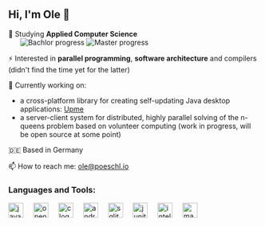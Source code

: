 <h2 align="left">Hi, I'm Ole 👋</h2>

🌱 Studying **Applied Computer Science** <br>&nbsp;&nbsp;&nbsp;&nbsp;&nbsp; ![Bachlor progress](https://progress-bar.xyz/100?title=Bachelor) ![Master progress](https://progress-bar.xyz/40?title=Master)

⚡ Interested in **parallel programming**, **software architecture** and compilers (didn't find the time yet for the latter)

🚀 Currently working on:
- a cross-platform library for creating self-updating Java desktop applications: [Upme](https://github.com/olepoeschl/Upme)
- a server-client system for distributed, highly parallel solving of the n-queens problem based on volunteer computing (work in progress, will be open source at some point)

🇩🇪 Based in Germany

📫 How to reach me: <a href="mailto:ole@poeschl.io">ole@poeschl.io</a>

###

<h3>Languages and Tools:</h3>
<div align="left">
  <img src="https://cdn.jsdelivr.net/gh/devicons/devicon/icons/java/java-original.svg" height="30" alt="java logo"  />
  <img width="12" />
  <img src="https://cdn.jsdelivr.net/gh/devicons/devicon/icons/opencl/opencl-original.svg" height="30" alt="opencl logo"   />
  <img width="12" />
  <img src="https://cdn.jsdelivr.net/gh/devicons/devicon/icons/c/c-original.svg" height="30" alt="c logo"  />
  <img width="12" />
  <img src="https://cdn.jsdelivr.net/gh/devicons/devicon/icons/android/android-original.svg" height="30" alt="android logo"  />
  <img width="12" />
  <img src="https://cdn.jsdelivr.net/gh/devicons/devicon/icons/sqlite/sqlite-original.svg" height="30" alt="sqlite logo"  />
  <img width="12" />
  <img src="https://cdn.jsdelivr.net/gh/devicons/devicon/icons/junit/junit-original.svg" height="30" alt="junit5 logo"  />
  <img width="12" />
  <img src="https://cdn.jsdelivr.net/gh/devicons/devicon/icons/intellij/intellij-original.svg" height="30" alt="intellij logo"  />
  <img width="12" />
  <img src="https://cdn.jsdelivr.net/gh/devicons/devicon@latest/icons/maven/maven-original.svg" height="30" alt="maven logo"  />
</div>

<!--img align="right" src="https://visitor-badge.laobi.icu/badge?page_id=olepoeschl.olepoeschl&left_text=visited" /-->
